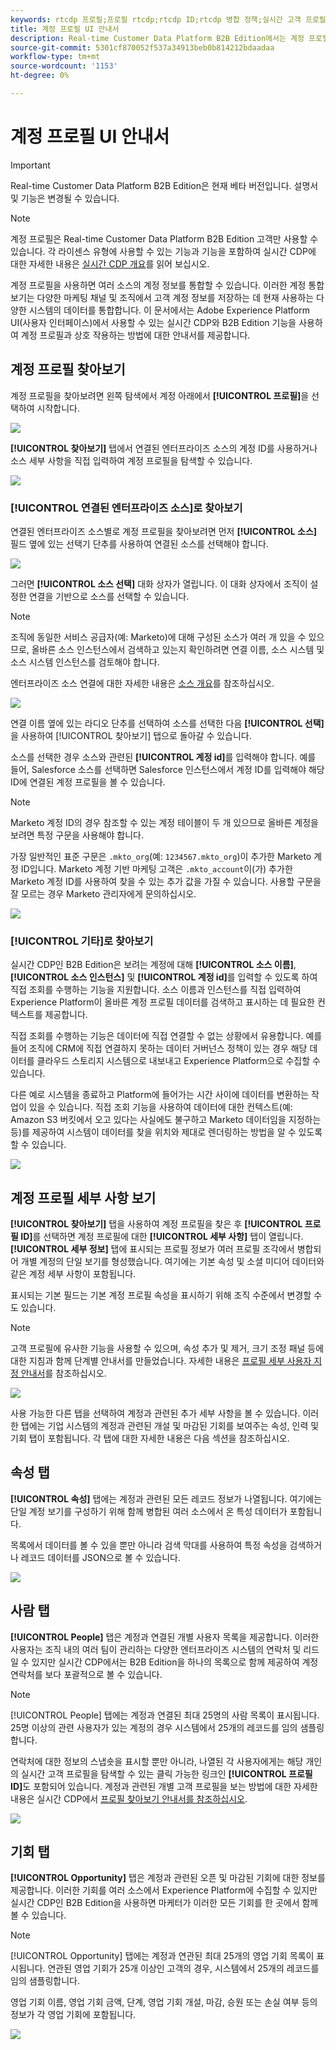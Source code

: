 ```yaml
---
keywords: rtcdp 프로필;프로필 rtcdp;rtcdp ID;rtcdp 병합 정책;실시간 고객 프로필
title: 계정 프로필 UI 안내서
description: Real-time Customer Data Platform B2B Edition에서는 계정 프로필을 사용하여 여러 소스에서 계정 정보를 통합할 수 있습니다. 이 안내서에서는 Adobe Experience Platform 사용자 인터페이스의 계정 프로필과 상호 작용하기 위한 세부 사항을 제공합니다.
source-git-commit: 5301cf870052f537a34913beb0b814212bdaadaa
workflow-type: tm+mt
source-wordcount: '1153'
ht-degree: 0%

---
```



# 계정 프로필 UI 안내서

>[!IMPORTANT]
>
>Real-time Customer Data Platform B2B Edition은 현재 베타 버전입니다. 설명서 및 기능은 변경될 수 있습니다.

>[!NOTE]
>
>계정 프로필은 Real-time Customer Data Platform B2B Edition 고객만 사용할 수 있습니다. 각 라이센스 유형에 사용할 수 있는 기능과 기능을 포함하여 실시간 CDP에 대한 자세한 내용은 [실시간 CDP 개요](../overview.md)를 읽어 보십시오.

계정 프로필을 사용하면 여러 소스의 계정 정보를 통합할 수 있습니다. 이러한 계정 통합 보기는 다양한 마케팅 채널 및 조직에서 고객 계정 정보를 저장하는 데 현재 사용하는 다양한 시스템의 데이터를 통합합니다. 이 문서에서는 Adobe Experience Platform UI(사용자 인터페이스)에서 사용할 수 있는 실시간 CDP와 B2B Edition 기능을 사용하여 계정 프로필과 상호 작용하는 방법에 대한 안내서를 제공합니다.

## 계정 프로필 찾아보기

계정 프로필을 찾아보려면 왼쪽 탐색에서 계정 아래에서 **[!UICONTROL 프로필]**&#x200B;을 선택하여 시작합니다.

![](images/b2b-account-browse.png)

**[!UICONTROL 찾아보기]** 탭에서 연결된 엔터프라이즈 소스의 계정 ID를 사용하거나 소스 세부 사항을 직접 입력하여 계정 프로필을 탐색할 수 있습니다.

![](images/b2b-account-browse-by.png)

### [!UICONTROL 연결된 엔터프라이즈 소스]로 찾아보기

연결된 엔터프라이즈 소스별로 계정 프로필을 찾아보려면 먼저 **[!UICONTROL 소스]** 필드 옆에 있는 선택기 단추를 사용하여 연결된 소스를 선택해야 합니다.

![](images/b2b-account-browse.png)

그러면 **[!UICONTROL 소스 선택]** 대화 상자가 열립니다. 이 대화 상자에서 조직이 설정한 연결을 기반으로 소스를 선택할 수 있습니다.

>[!NOTE]
>
>조직에 동일한 서비스 공급자(예: Marketo)에 대해 구성된 소스가 여러 개 있을 수 있으므로, 올바른 소스 인스턴스에서 검색하고 있는지 확인하려면 연결 이름, 소스 시스템 및 소스 시스템 인스턴스를 검토해야 합니다.

엔터프라이즈 소스 연결에 대한 자세한 내용은 [소스 개요](../sources/sources-overview.md)를 참조하십시오.

![](images/b2b-account-select-source.png)

연결 이름 옆에 있는 라디오 단추를 선택하여 소스를 선택한 다음 **[!UICONTROL 선택]**&#x200B;을 사용하여 [!UICONTROL 찾아보기] 탭으로 돌아갈 수 있습니다.

소스를 선택한 경우 소스와 관련된 **[!UICONTROL 계정 id]**&#x200B;를 입력해야 합니다. 예를 들어, Salesforce 소스를 선택하면 Salesforce 인스턴스에서 계정 ID를 입력해야 해당 ID에 연결된 계정 프로필을 볼 수 있습니다.

>[!NOTE]
>
>Marketo 계정 ID의 경우 참조할 수 있는 계정 테이블이 두 개 있으므로 올바른 계정을 보려면 특정 구문을 사용해야 합니다.
>
>가장 일반적인 표준 구문은 `.mkto_org`(예: `1234567.mkto_org`)이 추가한 Marketo 계정 ID입니다. Marketo 계정 기반 마케팅 고객은 `.mkto_account`이(가) 추가한 Marketo 계정 ID를 사용하여 찾을 수 있는 추가 값을 가질 수 있습니다. 사용할 구문을 잘 모르는 경우 Marketo 관리자에게 문의하십시오.

![](images/b2b-account-browse-id.png)

### [!UICONTROL 기타]로 찾아보기

실시간 CDP인 B2B Edition은 보려는 계정에 대해 **[!UICONTROL 소스 이름]**, **[!UICONTROL 소스 인스턴스]** 및 **[!UICONTROL 계정 id]**&#x200B;를 입력할 수 있도록 하여 직접 조회를 수행하는 기능을 지원합니다. 소스 이름과 인스턴스를 직접 입력하여 Experience Platform이 올바른 계정 프로필 데이터를 검색하고 표시하는 데 필요한 컨텍스트를 제공합니다.

직접 조회를 수행하는 기능은 데이터에 직접 연결할 수 없는 상황에서 유용합니다. 예를 들어 조직에 CRM에 직접 연결하지 못하는 데이터 거버넌스 정책이 있는 경우 해당 데이터를 클라우드 스토리지 시스템으로 내보내고 Experience Platform으로 수집할 수 있습니다.

다른 예로 시스템을 종료하고 Platform에 들어가는 시간 사이에 데이터를 변환하는 작업이 있을 수 있습니다. 직접 조회 기능을 사용하여 데이터에 대한 컨텍스트(예: Amazon S3 버킷에서 오고 있다는 사실에도 불구하고 Marketo 데이터임을 지정하는 등)를 제공하여 시스템이 데이터를 찾을 위치와 제대로 렌더링하는 방법을 알 수 있도록 할 수 있습니다.

![](images/b2b-account-browse-adhoc.png)

## 계정 프로필 세부 사항 보기

**[!UICONTROL 찾아보기]** 탭을 사용하여 계정 프로필을 찾은 후 **[!UICONTROL 프로필 ID]**&#x200B;를 선택하면 계정 프로필에 대한 **[!UICONTROL 세부 사항]** 탭이 열립니다. **[!UICONTROL 세부 정보]** 탭에 표시되는 프로필 정보가 여러 프로필 조각에서 병합되어 개별 계정의 단일 보기를 형성했습니다. 여기에는 기본 속성 및 소셜 미디어 데이터와 같은 계정 세부 사항이 포함됩니다.

표시되는 기본 필드는 기본 계정 프로필 속성을 표시하기 위해 조직 수준에서 변경할 수도 있습니다.

>[!NOTE]
>
>고객 프로필에 유사한 기능을 사용할 수 있으며, 속성 추가 및 제거, 크기 조정 패널 등에 대한 지침과 함께 단계별 안내서를 만들었습니다. 자세한 내용은 [프로필 세부 사용자 지정 안내서](../../profile/ui/profile-customization.md)를 참조하십시오.

![](images/b2b-account-details.png)

사용 가능한 다른 탭을 선택하여 계정과 관련된 추가 세부 사항을 볼 수 있습니다. 이러한 탭에는 기업 시스템의 계정과 관련된 개설 및 마감된 기회를 보여주는 속성, 인력 및 기회 탭이 포함됩니다. 각 탭에 대한 자세한 내용은 다음 섹션을 참조하십시오.

## 속성 탭

**[!UICONTROL 속성]** 탭에는 계정과 관련된 모든 레코드 정보가 나열됩니다. 여기에는 단일 계정 보기를 구성하기 위해 함께 병합된 여러 소스에서 온 특성 데이터가 포함됩니다.

목록에서 데이터를 볼 수 있을 뿐만 아니라 검색 막대를 사용하여 특정 속성을 검색하거나 레코드 데이터를 JSON으로 볼 수 있습니다.

![](images/b2b-account-attributes.png)

## 사람 탭

**[!UICONTROL People]** 탭은 계정과 연결된 개별 사용자 목록을 제공합니다. 이러한 사용자는 조직 내의 여러 팀이 관리하는 다양한 엔터프라이즈 시스템의 연락처 및 리드일 수 있지만 실시간 CDP에서는 B2B Edition을 하나의 목록으로 함께 제공하여 계정 연락처를 보다 포괄적으로 볼 수 있습니다.

>[!NOTE]
>
>[!UICONTROL People] 탭에는 계정과 연결된 최대 25명의 사람 목록이 표시됩니다. 25명 이상의 관련 사용자가 있는 계정의 경우 시스템에서 25개의 레코드를 임의 샘플링합니다.

연락처에 대한 정보의 스냅숏을 표시할 뿐만 아니라, 나열된 각 사용자에게는 해당 개인의 실시간 고객 프로필을 탐색할 수 있는 클릭 가능한 링크인 **[!UICONTROL 프로필 ID]**&#x200B;도 포함되어 있습니다. 계정과 관련된 개별 고객 프로필을 보는 방법에 대한 자세한 내용은 실시간 CDP에서 [프로필 찾아보기 안내서를 참조하십시오](../profile/profile-browse.md).

![](images/b2b-account-people.png)

## 기회 탭

**[!UICONTROL Opportunity]** 탭은 계정과 관련된 오픈 및 마감된 기회에 대한 정보를 제공합니다. 이러한 기회를 여러 소스에서 Experience Platform에 수집할 수 있지만 실시간 CDP인 B2B Edition을 사용하면 마케터가 이러한 모든 기회를 한 곳에서 함께 볼 수 있습니다.

>[!NOTE]
>
>[!UICONTROL Opportunity] 탭에는 계정과 연관된 최대 25개의 영업 기회 목록이 표시됩니다. 연관된 영업 기회가 25개 이상인 고객의 경우, 시스템에서 25개의 레코드를 임의 샘플링합니다.

영업 기회 이름, 영업 기회 금액, 단계, 영업 기회 개설, 마감, 승원 또는 손실 여부 등의 정보가 각 영업 기회에 포함됩니다.

![](images/b2b-account-opportunities.png)
